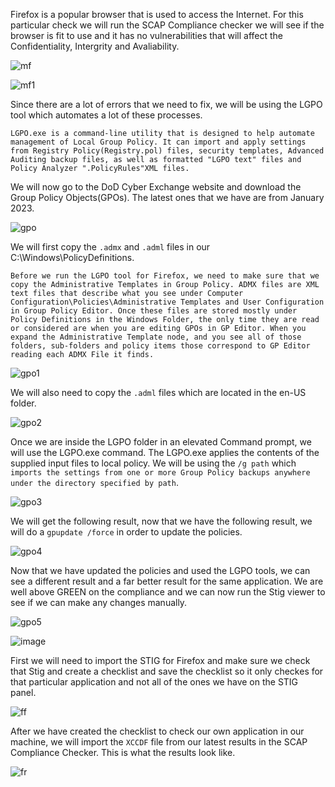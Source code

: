 Firefox is a popular browser that is used to access the Internet. For this particular check we will run the SCAP Compliance checker we will see if the browser is fit to use and it has no vulnerabilities that will affect the Confidentiality, Intergrity and Avaliability. 

![mf](https://user-images.githubusercontent.com/93686063/231775409-6d301a21-bb8a-4656-85b9-45a9aa36abf4.JPG)

![mf1](https://user-images.githubusercontent.com/93686063/231777289-a8e259e5-679b-4500-a886-54301ffa992a.JPG)

Since there are a lot of errors that we need to fix, we will be using the LGPO tool which automates a lot of these processes. 

`LGPO.exe is a command-line utility that is designed to help automate management of Local Group Policy. It can import and apply settings from Registry Policy(Registry.pol) files, security templates, Advanced Auditing backup files, as well as formatted "LGPO text" files and Policy Analyzer ".PolicyRules"XML files.` 

We will now go to the DoD Cyber Exchange website and download the Group Policy Objects(GPOs). The latest ones that we have are from January 2023.

![gpo](https://user-images.githubusercontent.com/93686063/231779553-acd4abf7-01a6-4d56-bd73-c3d2efab4e01.JPG)

We will first copy the `.admx` and `.adml` files in our C:\Windows\PolicyDefinitions. 

`Before we run the LGPO tool for Firefox, we need to make sure that we copy the Administrative Templates in Group Policy. ADMX files are XML text files that describe what you see under Computer Configuration\Policies\Administrative Templates and User Configuration in Group Policy Editor. Once these files are stored mostly under Policy Definitions in the Windows Folder, the only time they are read or considered are when you are editing GPOs in GP Editor. When you expand the Administrative Template node, and you see all of those folders, sub-folders and policy items those correspond to GP Editor reading each ADMX File it finds.` 


![gpo1](https://user-images.githubusercontent.com/93686063/231783250-9ca72f45-d19b-4ad7-b2e3-8837f5ff01c2.JPG)

We will also need to copy the `.adml` files which are located in the en-US folder. 


![gpo2](https://user-images.githubusercontent.com/93686063/231783707-fc45fdea-e613-4a5e-97f3-1a0a98c841a3.JPG)


Once we are inside the LGPO folder in an elevated Command prompt, we will use the LGPO.exe command. The LGPO.exe applies the contents of the supplied input files to local policy. We will be using the `/g path` which `imports the settings from one or more Group Policy backups anywhere under the directory specified by path`. 

![gpo3](https://user-images.githubusercontent.com/93686063/231785524-faaca7c0-f844-4c13-ab45-76c01a3005ad.JPG)

We will get the following result, now that we have the following result, we will do a `gpupdate /force` in order to update the policies. 

![gpo4](https://user-images.githubusercontent.com/93686063/231786713-ea3f8a42-5294-4db1-a3ab-274d0f1784fd.JPG)

Now that we have updated the policies and used the LGPO tools, we can see a different result and a far better result for the same application. We are well above GREEN on the compliance and we can now run the Stig viewer to see if we can make any changes manually. 

![gpo5](https://user-images.githubusercontent.com/93686063/231787214-fdedb6f6-79ee-4434-ab71-b0bc825baa74.JPG)

![image](https://user-images.githubusercontent.com/93686063/231787484-0aaca316-4d0e-4d64-ad15-ef5a8e523dfe.png)

First we will need to import the STIG for Firefox and make sure we check that Stig and create a checklist and save the checklist so it only checkes for that particular application and not all of the ones we have on the STIG panel. 

![ff](https://user-images.githubusercontent.com/93686063/231816765-a6a94578-8c17-4ded-a157-a8dd31e8dbda.JPG)

After we have created the checklist to check our own application in our machine, we will import the `XCCDF` file from our latest results in the SCAP Compliance Checker. This is what the results look like. 

![fr](https://user-images.githubusercontent.com/93686063/231817551-b524e9d9-acab-49d6-8ff7-e03874fa1838.JPG)




